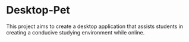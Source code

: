 # Desktop-Pet
This project aims to create a desktop application that assists students in creating a conducive studying environment while online. 
